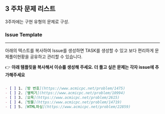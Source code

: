 
## 3 주차 문제 리스트

3주차에는 구현 유형의 문제로 구성.

### Issue Template

---

아래의 텍스트를 복사하여 Issue를 생성하면 TASK를 생성할 수 있고 보다 편리하게 문제풀이현황을 공유하고 관리할 수 있습니다.

👉 **아래 템플릿을 복사해서 이슈를 생성해 주세요. 더 풀고 싶은 문제는 각자 issue에 추가해주세요**

```markdown

- [ ] 1. [방 번호](https://www.acmicpc.net/problem/1475)
- [ ] 2. [별찍기](https://www.acmicpc.net/problem/10994)
- [ ] 3. [오목](https://www.acmicpc.net/problem/2615)
- [ ] 4. [빗물](https://www.acmicpc.net/problem/14719)
- [ ] 5. [HTML파싱](https://www.acmicpc.net/problem/22859)

```